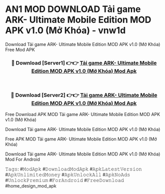 # AN1 MOD DOWNLOAD Tải game ARK- Ultimate Mobile Edition MOD APK v1.0 (Mở Khóa) - vnw1d
Download Tải game ARK- Ultimate Mobile Edition MOD APK v1.0 (Mở Khóa) Free Mod APK

<div align="center">
<h3>🔴 Download [Server1] 👉👉 <a href="https://apk-comot.site?title=Tải_game_ARK-_Ultimate_Mobile_Edition_MOD_APK_v1.0_(Mở_Khóa)">Tải game ARK- Ultimate Mobile Edition MOD APK v1.0 (Mở Khóa) Mod Apk</a></h3><br>

<h3>🔴 Download [Server2] 👉👉 <a href="https://apk-comot.site?title=Tải_game_ARK-_Ultimate_Mobile_Edition_MOD_APK_v1.0_(Mở_Khóa)">Tải game ARK- Ultimate Mobile Edition MOD APK v1.0 (Mở Khóa) Mod Apk</a></h3>
</div>


Free Download APK MOD Tải game ARK- Ultimate Mobile Edition MOD APK v1.0 (Mở Khóa)

Download Tải game ARK- Ultimate Mobile Edition MOD APK v1.0 (Mở Khóa) 

Free APK MOD Tải game ARK- Ultimate Mobile Edition MOD APK v1.0 (Mở Khóa) 

Download Tải game ARK- Ultimate Mobile Edition MOD APK v1.0 (Mở Khóa) Mod For Android

𝚃𝚊𝚐𝚜: #𝙼𝚘𝚍𝙰𝚙𝚔 #𝙳𝚘𝚠𝚗𝚕𝚘𝚊𝚍𝙼𝚘𝚍𝙰𝚙𝚔 #𝙰𝚙𝚔𝙻𝚊𝚝𝚎𝚜𝚝𝚅𝚎𝚛𝚜𝚒𝚘𝚗 #𝙰𝚙𝚔𝚄𝚗𝚕𝚒𝚖𝚒𝚝𝚎𝚍𝙼𝚘𝚗𝚎𝚢 #𝙰𝚙𝚔𝚄𝚗𝚕𝚘𝚌𝚔𝙰𝚕𝚕 #𝙰𝚙𝚔𝙽𝚘𝙰𝚍𝚜 #𝚄𝚗𝚕𝚘𝚌𝚔𝙿𝚛𝚎𝚖𝚒𝚞𝚖 #𝙵𝚘𝚛𝙰𝚗𝚍𝚛𝚘𝚒𝚍 #𝙵𝚛𝚎𝚎𝙳𝚘𝚠𝚗𝚕𝚘𝚊𝚍 #home_design_mod_apk